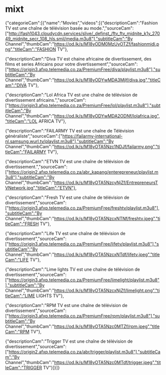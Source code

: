 # mixt
{"categorieCam":[{"name":"Movies","videos":[{"descriptionCam":"Fashion TV est une chaîne de télévision basée au mode.","sourceCam":["http://fash1043.cloudycdn.services/slive/_definst_/ftv_ftv_midnite_k1y_27049_midnite_secr_108_hls.smil/media.m3u8"],"subtitleCam":"By Channel","thumbCam":"https://od.lk/s/M18yODM0MzUyOTZf/fashionmidi.png","titleCam":"FASHION TV"},

{"descriptionCam":"Diva TV est chaine africaine de divertissement, des films et series Africains pour votre divertissement","sourceCam":["https://origin3.afxp.telemedia.co.za/PremiumFree/diva/playlist.m3u8"],"subtitleCam":"By Channel","thumbCam":"https://od.lk/s/M18yODYwMDA3Mjlf/diva.jpg","titleCam":"DIVA TV"},

{"descriptionCam":"Lol Africa TV est une chaîne de télévision de divertissement africains.","sourceCam":["https://origin3.afxp.telemedia.co.za/PremiumFree/lol/playlist.m3u8"],"subtitleCam":"By Channel","thumbCam":"https://od.lk/s/M18yODYwMDA2ODNf/lolafrica.jpg","titleCam":"LOL AFRICA TV"},

{"descriptionCam":"FAILARMY TV est une chaîne de Télévision généraliste","sourceCam":["https://failarmy-international-nl.samsung.wurl.tv/playlist.m3u8"],"subtitleCam":"By Channel","thumbCam":"https://od.lk/s/M18yOTA5Nzc1NDJf/failarmy.png","titleCam":"FAILARMY TV"},

{"descriptionCam":"ETVN TV est une chaîne de télévision de divertissement.","sourceCam":["https://origin2.afxp.telemedia.co.za/abr_kapang/enterepreneur/playlist.m3u8"],"subtitleCam":"By Channel","thumbCam":"https://od.lk/s/M18yOTA5NzcyNjZf/EntrepreneursTVNetwork.jpg","titleCam":"ETVN"},

{"descriptionCam":"Fresh TV est une chaîne de télévision de divertissement","sourceCam":["https://origin3.afxp.telemedia.co.za/PremiumFree/freshtv/playlist.m3u8"],"subtitleCam":"By Channel","thumbCam":"https://od.lk/s/M18yOTA5NzcxNTNf/freshtv.jpeg","titleCam":"FRESH TV"},

{"descriptionCam":"Life TV est une chaîne de télévision de divertissement","sourceCam":["https://origin3.afxp.telemedia.co.za/PremiumFree/lifetv/playlist.m3u8"],"subtitleCam":"By Channel","thumbCam":"https://od.lk/s/M18yOTA5NzcxNTdf/lifetv.jpeg","titleCam":"LIFE TV"},

{"descriptionCam":"Lime lights TV est une chaîne de télévision de divertissement","sourceCam":["https://origin3.afxp.telemedia.co.za/PremiumFree/limelight/playlist.m3u8"],"subtitleCam":"By Channel","thumbCam":"https://od.lk/s/M18yOTA5NzcxNjZf/limelight.png","titleCam":"LIME LIGHTS TV"},


{"descriptionCam":"RPM TV est une chaîne de télévision de divertissement","sourceCam":["https://origin3.afxp.telemedia.co.za/PremiumFree/rpm/playlist.m3u8"],"subtitleCam":"By Channel","thumbCam":"https://od.lk/s/M18yOTA5Nzc0MTZf/rpm.jpeg","titleCam":"RPM TV"},

{"descriptionCam":"Trigger TV est une chaîne de télévision de divertissement","sourceCam":["https://origin2.afxp.telemedia.co.za/abr/trigger/playlist.m3u8"],"subtitleCam":"By Channel","thumbCam":"https://od.lk/s/M18yOTA5Nzc0MTdf/trigger.jpeg","titleCam":"TRIGGER TV"}]}]}
